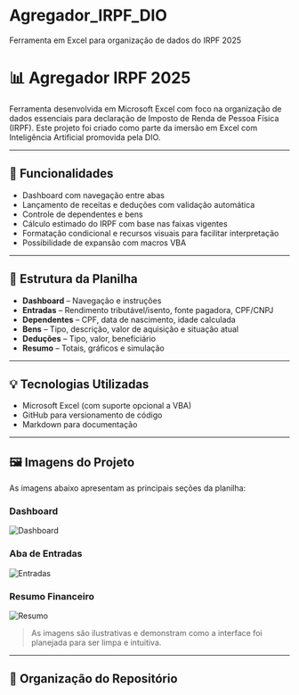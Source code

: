 # Agregador_IRPF_DIO
Ferramenta em Excel para organização de dados do IRPF 2025
# 📊 Agregador IRPF 2025

Ferramenta desenvolvida em Microsoft Excel com foco na organização de dados essenciais para declaração de Imposto de Renda de Pessoa Física (IRPF). Este projeto foi criado como parte da imersão em Excel com Inteligência Artificial promovida pela DIO.

---

## 🚀 Funcionalidades
- Dashboard com navegação entre abas
- Lançamento de receitas e deduções com validação automática
- Controle de dependentes e bens
- Cálculo estimado do IRPF com base nas faixas vigentes
- Formatação condicional e recursos visuais para facilitar interpretação
- Possibilidade de expansão com macros VBA

---

## 🧩 Estrutura da Planilha

- **Dashboard** – Navegação e instruções
- **Entradas** – Rendimento tributável/isento, fonte pagadora, CPF/CNPJ
- **Dependentes** – CPF, data de nascimento, idade calculada
- **Bens** – Tipo, descrição, valor de aquisição e situação atual
- **Deduções** – Tipo, valor, beneficiário
- **Resumo** – Totais, gráficos e simulação

---

## 💡 Tecnologias Utilizadas
- Microsoft Excel (com suporte opcional a VBA)
- GitHub para versionamento de código
- Markdown para documentação

---

## 🖼️ Imagens do Projeto

As imagens abaixo apresentam as principais seções da planilha:

### Dashboard
![Dashboard](./images/dashboard-ficticio.png)

### Aba de Entradas
![Entradas](./images/entradas-ficticio.png)

### Resumo Financeiro
![Resumo](./images/resumo-ficticio.png)

> As imagens são ilustrativas e demonstram como a interface foi planejada para ser limpa e intuitiva.

---
      
## 📁 Organização do Repositório
